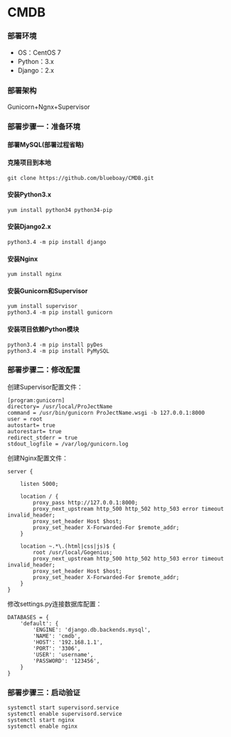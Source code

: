 # CMDB
### 部署环境
* OS：CentOS 7
* Python：3.x
* Django：2.x
### 部署架构
Gunicorn+Ngnx+Supervisor
### 部署步骤一：准备环境
#### 部署MySQL(部署过程省略)
#### 克隆项目到本地
    git clone https://github.com/blueboay/CMDB.git
#### 安装Python3.x
    yum install python34 python34-pip
#### 安装Django2.x
    python3.4 -m pip install django
#### 安装Nginx
    yum install nginx
#### 安装Gunicorn和Supervisor
    yum install supervisor
    python3.4 -m pip install gunicorn
#### 安装项目依赖Python模块
    python3.4 -m pip install pyDes
    python3.4 -m pip install PyMySQL
### 部署步骤二：修改配置
创建Supervisor配置文件：

    [program:gunicorn]
    directory= /usr/local/ProJectName
    command = /usr/bin/gunicorn ProJectName.wsgi -b 127.0.0.1:8000
    user = root
    autostart= true
    autorestart= true
    redirect_stderr = true
    stdout_logfile = /var/log/gunicorn.log
创建Nginx配置文件：

    server {
    
        listen 5000;
        
        location / {
            proxy_pass http://127.0.0.1:8000;
            proxy_next_upstream http_500 http_502 http_503 error timeout invalid_header;
            proxy_set_header Host $host;
            proxy_set_header X-Forwarded-For $remote_addr;
        }
        
        location ~.*\.(html|css|js)$ {
            root /usr/local/Gogenius;
            proxy_next_upstream http_500 http_502 http_503 error timeout invalid_header;
            proxy_set_header Host $host;
            proxy_set_header X-Forwarded-For $remote_addr;
        }
    }
修改settings.py连接数据库配置：

    DATABASES = {
        'default': {
            'ENGINE': 'django.db.backends.mysql',
            'NAME': 'cmdb',
            'HOST': '192.168.1.1',
            'PORT': '3306',
            'USER': 'username',
            'PASSWORD': '123456',
        }
    }
### 部署步骤三：启动验证
    systemctl start supervisord.service
    systemctl enable supervisord.service
    systemctl start nginx
    systemctl enable nginx
